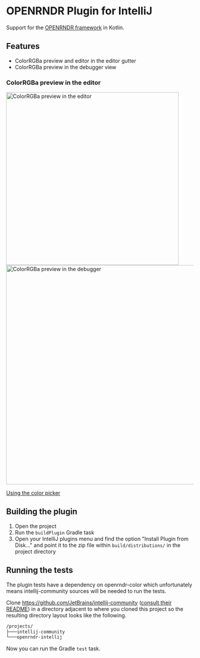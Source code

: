 # OPENRNDR Plugin for IntelliJ

<!-- Plugin description -->
Support for the [OPENRNDR framework](https://github.com/openrndr/openrndr) in Kotlin.

## Features

* ColorRGBa preview and editor in the editor gutter
* ColorRGBa preview in the debugger view

### ColorRGBa preview in the editor

<img width="463" alt="ColorRGBa preview in the editor" src="https://user-images.githubusercontent.com/6316604/181760872-87834eb6-71dd-4d01-9fdf-4fbf56528336.png">
<img width="588" alt="ColorRGBa preview in the debugger" src="https://user-images.githubusercontent.com/6316604/181760916-774d53ee-4af1-49bd-b58b-012ed992eeff.png">

<!-- Plugin description end -->

[Using the color picker](https://user-images.githubusercontent.com/6316604/181222549-e1ab3f4b-28dc-4366-bf6b-6b7f2aa0fe28.webm)

## Building the plugin

1. Open the project
2. Run the `buildPlugin` Gradle task
3. Open your IntelliJ plugins menu and find the option "Install Plugin from Disk..." and point it to the zip file
   within `build/distributions/` in the project directory

## Running the tests

The plugin tests have a dependency on openrndr-color which unfortunately means intellij-community sources will be needed
to run the tests.

Clone https://github.com/JetBrains/intellij-community ([consult their README](https://github.com/JetBrains/intellij-community#getting-intellij-idea-community-edition-source-code=))
in a directory adjacent to where you cloned this project so the resulting directory layout looks like the following.

```cmd
/projects/
├───intellij-community
└───openrndr-intellij
```

Now you can run the Gradle `test` task.

